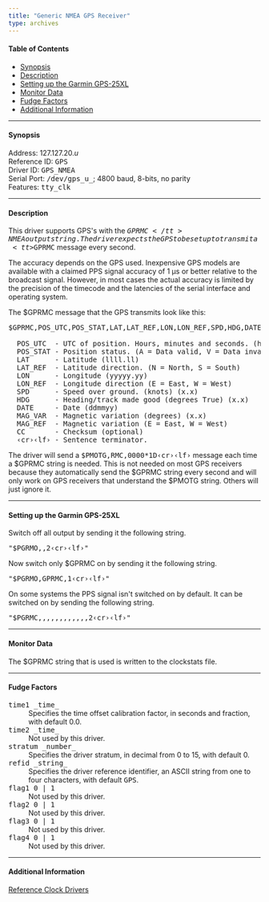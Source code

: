 ```yaml
---
title: "Generic NMEA GPS Receiver"
type: archives
---
```


#### Table of Contents

*   [Synopsis](/archives/3-5.93e/driver20/#synopsis)
*   [Description](/archives/3-5.93e/driver20/#description)
*   [Setting up the Garmin GPS-25XL](/archives/3-5.93e/driver20/#setting-up-the-garmin-gps-25xl)
*   [Monitor Data](/archives/3-5.93e/driver20/#monitor-data)
*   [Fudge Factors](/archives/3-5.93e/driver20/#fudge-factors)
*   [Additional Information](/archives/3-5.93e/driver20/#additional-information)

* * *

#### Synopsis

Address: 127.127.20._u_  
Reference ID: <tt>GPS</tt>  
Driver ID: <tt>GPS_NMEA</tt>  
Serial Port: <tt>/dev/gps_u_</tt>; 4800 baud, 8-bits, no parity    
Features: <tt>tty_clk</tt>

* * *

#### Description

This driver supports GPS's with the <tt>$GPRMC</tt> NMEA output string. The driver expects the GPS to be set up to transmit a <tt>$GPRMC</tt> message every second. 

The accuracy depends on the GPS used. Inexpensive GPS models are available with a claimed PPS signal accuracy of 1 μs or better relative to the broadcast signal. However, in most cases the actual accuracy is limited by the precision of the timecode and the latencies of the serial interface and operating system.

The $GPRMC message that the GPS transmits look like this:

<pre>$GPRMC,POS_UTC,POS_STAT,LAT,LAT_REF,LON,LON_REF,SPD,HDG,DATE,MAG_VAR,MAG_REF*CC&lsaquo;cr&rsaquo;&lsaquo;lf&rsaquo;

  POS_UTC  - UTC of position. Hours, minutes and seconds. (hhmmss)
  POS_STAT - Position status. (A = Data valid, V = Data invalid)
  LAT      - Latitude (llll.ll)
  LAT_REF  - Latitude direction. (N = North, S = South)
  LON      - Longitude (yyyyy.yy)
  LON_REF  - Longitude direction (E = East, W = West)
  SPD      - Speed over ground. (knots) (x.x)
  HDG      - Heading/track made good (degrees True) (x.x)
  DATE     - Date (ddmmyy)
  MAG_VAR  - Magnetic variation (degrees) (x.x)
  MAG_REF  - Magnetic variation (E = East, W = West)
  CC       - Checksum (optional)
  &lsaquo;cr&rsaquo;&lsaquo;lf&rsaquo; - Sentence terminator.
</pre>

The driver will send a <tt>$PMOTG,RMC,0000*1D&lsaquo;cr&rsaquo;&lsaquo;lf&rsaquo;</tt> message each time a $GPRMC string is needed. This is not needed on most GPS receivers because they automatically send the $GPRMC string every second and will only work on GPS receivers that understand the $PMOTG string. Others will just ignore it.

* * *

#### Setting up the Garmin GPS-25XL

Switch off all output by sending it the following string.

<pre>"$PGRMO,,2&lsaquo;cr&rsaquo;&lsaquo;lf&rsaquo;"</pre>

Now switch only $GPRMC on by sending it the following string.

<pre>"$PGRMO,GPRMC,1&lsaquo;cr&rsaquo;&lsaquo;lf&rsaquo;"</pre>

On some systems the PPS signal isn't switched on by default. It can be switched on by sending the following string.

<pre>"$PGRMC,,,,,,,,,,,,2&lsaquo;cr&rsaquo;&lsaquo;lf&rsaquo;"</pre>

* * *

#### Monitor Data

The $GPRMC string that is used is written to the clockstats file. 

* * *

#### Fudge Factors

<dt><tt>time1 _time_</tt></dt>

<dd>Specifies the time offset calibration factor, in seconds and fraction, with default 0.0.</dd>

<dt><tt>time2 _time_</tt></a></dt>

<dd>Not used by this driver.</dd>

<dt><tt>stratum _number_</tt></dt>

<dd>Specifies the driver stratum, in decimal from 0 to 15, with default 0.</dd>

<dt><tt>refid _string_</tt></dt>

<dd>Specifies the driver reference identifier, an ASCII string from one to four characters, with default <tt>GPS</tt>.</dd>

<dt><tt>flag1 0 | 1</tt></dt>

<dd>Not used by this driver.</dd>

<dt><tt>flag2 0 | 1</tt></dt>

<dd>Not used by this driver.</dd>

<dt><tt>flag3 0 | 1</tt></dt>

<dd>Not used by this driver.</dd>

<dt><tt>flag4 0 | 1</tt></dt>

<dd>Not used by this driver.</dd>

* * *

#### Additional Information

[Reference Clock Drivers](/archives/3-5.93e/refclock)
